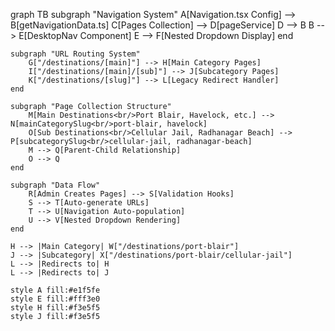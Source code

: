 graph TB
subgraph "Navigation System"
A[Navigation.tsx Config] --> B[getNavigationData.ts]
C[Pages Collection] --> D[pageService]
D --> B
B --> E[DesktopNav Component]
E --> F[Nested Dropdown Display]
end

    subgraph "URL Routing System"
        G["/destinations/[main]"] --> H[Main Category Pages]
        I["/destinations/[main]/[sub]"] --> J[Subcategory Pages]
        K["/destinations/[slug]"] --> L[Legacy Redirect Handler]
    end

    subgraph "Page Collection Structure"
        M[Main Destinations<br/>Port Blair, Havelock, etc.] --> N[mainCategorySlug<br/>port-blair, havelock]
        O[Sub Destinations<br/>Cellular Jail, Radhanagar Beach] --> P[subcategorySlug<br/>cellular-jail, radhanagar-beach]
        M --> Q[Parent-Child Relationship]
        O --> Q
    end

    subgraph "Data Flow"
        R[Admin Creates Pages] --> S[Validation Hooks]
        S --> T[Auto-generate URLs]
        T --> U[Navigation Auto-population]
        U --> V[Nested Dropdown Rendering]
    end

    H --> |Main Category| W["/destinations/port-blair"]
    J --> |Subcategory| X["/destinations/port-blair/cellular-jail"]
    L --> |Redirects to| H
    L --> |Redirects to| J

    style A fill:#e1f5fe
    style E fill:#fff3e0
    style H fill:#f3e5f5
    style J fill:#f3e5f5
